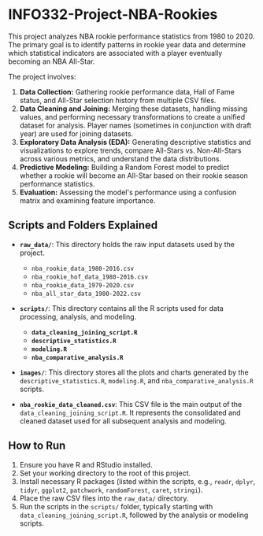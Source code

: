 # INFO332-Project-NBA-Rookies

This project analyzes NBA rookie performance statistics from 1980 to 2020. The primary goal is to identify patterns in rookie year data and determine which statistical indicators are associated with a player eventually becoming an NBA All-Star.

The project involves:
1.  **Data Collection:** Gathering rookie performance data, Hall of Fame status, and All-Star selection history from multiple CSV files.
2.  **Data Cleaning and Joining:** Merging these datasets, handling missing values, and performing necessary transformations to create a unified dataset for analysis. Player names (sometimes in conjunction with draft year) are used for joining datasets.
3.  **Exploratory Data Analysis (EDA):** Generating descriptive statistics and visualizations to explore trends, compare All-Stars vs. Non-All-Stars across various metrics, and understand the data distributions.
4.  **Predictive Modeling:** Building a Random Forest model to predict whether a rookie will become an All-Star based on their rookie season performance statistics.
5.  **Evaluation:** Assessing the model's performance using a confusion matrix and examining feature importance.

## Scripts and Folders Explained

* **`raw_data/`**: This directory holds the raw input datasets used by the project.
    * `nba_rookie_data_1980-2016.csv`
    * `nba_rookie_hof_data_1980-2016.csv`
    * `nba_rookie_data_1979-2020.csv`
    * `nba_all_star_data_1980-2022.csv`

* **`scripts/`**: This directory contains all the R scripts used for data processing, analysis, and modeling.
    * **`data_cleaning_joining_script.R`**
    * **`descriptive_statistics.R`**
    * **`modeling.R`**
    * **`nba_comparative_analysis.R`**

* **`images/`**: This directory stores all the plots and charts generated by the `descriptive_statistics.R`, `modeling.R`, and `nba_comparative_analysis.R` scripts.

* **`nba_rookie_data_cleaned.csv`**: This CSV file is the main output of the `data_cleaning_joining_script.R`. It represents the consolidated and cleaned dataset used for all subsequent analysis and modeling.

## How to Run

1.  Ensure you have R and RStudio installed.
2.  Set your working directory to the root of this project.
3.  Install necessary R packages (listed within the scripts, e.g., `readr`, `dplyr`, `tidyr`, `ggplot2`, `patchwork`, `randomForest`, `caret`, `stringi`).
4.  Place the raw CSV files into the `raw_data/` directory.
5.  Run the scripts in the `scripts/` folder, typically starting with `data_cleaning_joining_script.R`, followed by the analysis or modeling scripts.
